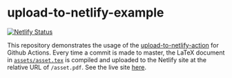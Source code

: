 # upload-to-netlify-example

[![Netlify Status](https://api.netlify.com/api/v1/badges/469c9d79-44a7-4e1b-9da3-1640d9c3548e/deploy-status)](https://app.netlify.com/sites/upload-to-netlify-example/deploys)

This repository demonstrates the usage of the
[upload-to-netlify-action](https://github.com/MrFlynn/upload-to-netlify-action)
for Github Actions. Every time a commit is made to master, the LaTeX document in
[`assets/asset.tex`](assets/asset.tex) is compiled and uploaded to the Netlify site at the relative
URL of `/asset.pdf`.
See the live site [here](https://upload-to-netlify-example.netlify.com).
